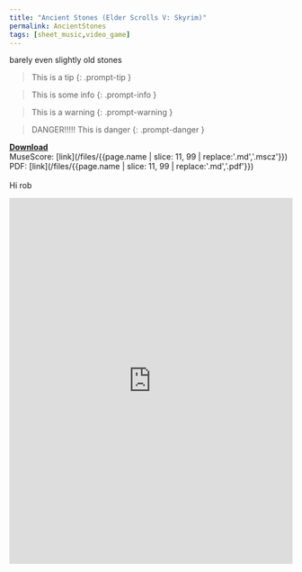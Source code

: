 ```yaml
---
title: "Ancient Stones (Elder Scrolls V: Skyrim)"
permalink: AncientStones
tags: [sheet_music,video_game]
---
```


barely even slightly old stones

> This is a tip
{: .prompt-tip }

> This is some info
{: .prompt-info }

> This is a warning
{: .prompt-warning }

> DANGER!!!!! This is danger
{: .prompt-danger }



<b><u>Download</u></b><br>
MuseScore: [link](/files/{{page.name | slice: 11, 99 | replace:'.md','.mscz'}})<br>
PDF: [link](/files/{{page.name | slice: 11, 99 | replace:'.md','.pdf'}})<br><br>
<object data="/files/{{page.name | slice: 11, 99 | replace:'.md','.pdf'}}" type='application/pdf'>
Hi rob
<iframe src="https://docs.google.com/viewer?url=https://harp.nebtown.info/files/{{page.name | slice: 11, 99 | replace:'.md','.pdf'}}&embedded=true" style="width:100%; height:650px;" frameborder="0"></iframe>
</object>
